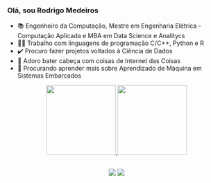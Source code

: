 ### Olá, sou Rodrigo Medeiros

* 📚 Engenheiro da Computação, Mestre em Engenharia Elétrica - Computação Aplicada e MBA em Data Science e Analitycs 
* 👨‍💻 Trabalho com linguagens de programação C/C++, Python e R
* ✔️ Procuro fazer projetos voltados à Ciência de Dados
* 📳 Adoro bater cabeça com coisas de Internet das Coisas
* 🎰 Procurando aprender mais sobre Aprendizado de Máquina em Sistemas Embarcados

<div align="center">
  <a href="https://github.com/rtheodoro">
  <img height="160em" src="https://github-readme-stats-git-masterrstaa-rickstaa.vercel.app/api?username=rodrigomdc&show_icons=true&theme=dark&include_all_commits=true&count_private=true"/>
  <img height="160em" src="https://github-readme-stats-git-masterrstaa-rickstaa.vercel.app/api/top-langs/?username=rodrigomdc&layout=compact&langs_count=7&theme=dark"/>
</div>

##
  
<div align="center"> 
  <a href="https://www.linkedin.com/in/rodrigo-mdc" target="_blank"><img src="https://img.icons8.com/office/48/000000/linkedin-circled--v2.png"/></a>  
  <a href = "mailto:eng.rodrigomdc@gmail.com"><img src="https://img.icons8.com/office/48/000000/email.png"/></a>
</div>
